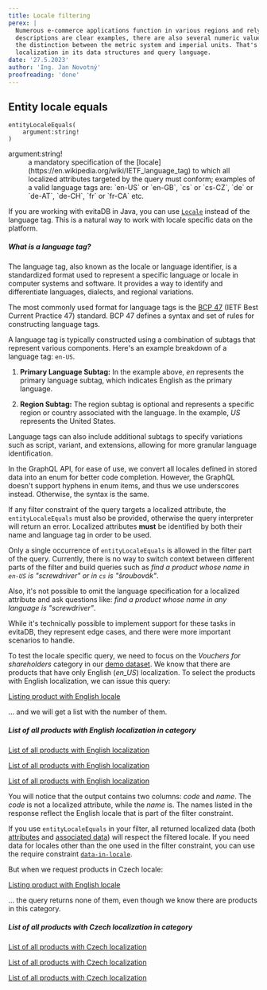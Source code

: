 ```yaml
---
title: Locale filtering
perex: |
  Numerous e-commerce applications function in various regions and rely on localized data. While product labels and 
  descriptions are clear examples, there are also several numeric values that must be specific to each locale due to 
  the distinction between the metric system and imperial units. That's why evitaDB offers first-class support for 
  localization in its data structures and query language.
date: '27.5.2023'
author: 'Ing. Jan Novotný'
proofreading: 'done'
---
```


## Entity locale equals

```evitaql-syntax
entityLocaleEquals(
    argument:string!
)
```

<dl>
    <dt>argument:string!</dt>
    <dd>
        a mandatory specification of the [locale](https://en.wikipedia.org/wiki/IETF_language_tag) to which all 
        localized attributes targeted by the query must conform; examples of a valid language tags are: `en-US` or 
        `en-GB`, `cs` or `cs-CZ`, `de` or `de-AT`, `de-CH`, `fr` or `fr-CA` etc.
    </dd>
</dl>

<LanguageSpecific to="java">

If you are working with evitaDB in Java, you can use [`Locale`](https://docs.oracle.com/en/java/javase/17/docs/api/java.base/java/util/Locale.html) 
instead of the language tag. This is a natural way to work with locale specific data on the platform.

</LanguageSpecific>

<Note type="question">

<NoteTitle toggles="true">

##### What is a language tag?
</NoteTitle>

The language tag, also known as the locale or language identifier, is a standardized format used to represent a specific
language or locale in computer systems and software. It provides a way to identify and differentiate languages, 
dialects, and regional variations.

The most commonly used format for language tags is the [BCP 47](https://www.rfc-editor.org/info/bcp47) (IETF Best 
Current Practice 47) standard. BCP 47 defines a syntax and set of rules for constructing language tags.

A language tag is typically constructed using a combination of subtags that represent various components. Here's an 
example breakdown of a language tag: `en-US`.

1. **Primary Language Subtag:** In the example above, *en* represents the primary language subtag, which indicates 
   English as the primary language.

2. **Region Subtag:** The region subtag is optional and represents a specific region or country associated with 
   the language. In the example, *US* represents the United States.

Language tags can also include additional subtags to specify variations such as script, variant, and extensions, 
allowing for more granular language identification.

<LanguageSpecific to="graphql">

In the GraphQL API, for ease of use, we convert all locales defined in stored data into an enum for better code completion.
However, the GraphQL doesn't support hyphens in enum items, and thus we use underscores instead. Otherwise, the syntax
is the same.

</LanguageSpecific>

</Note>

If any filter constraint of the query targets a localized attribute, the `entityLocaleEquals` must also be provided,
otherwise the query interpreter will return an error. Localized attributes **must** be identified by both their name 
and language tag in order to be used.

<Note type="warning">

Only a single occurrence of `entityLocaleEquals` is allowed in the filter part of the query. Currently, there is no way 
to switch context between different parts of the filter and build queries such as *find a product whose name in `en-US` 
is "screwdriver" or in `cs` is "šroubovák"*.

Also, it's not possible to omit the language specification for a localized attribute and ask questions like: *find 
a product whose name in any language is "screwdriver"*.

While it's technically possible to implement support for these tasks in evitaDB, they represent edge cases, and there 
were more important scenarios to handle.

</Note>

To test the locale specific query, we need to focus on the *Vouchers for shareholders* category in our 
[demo dataset](/documentation/get-started/query-our-dataset). We know that there are products that have only English 
(*en_US*) localization. To select the products with English localization, we can issue this query:

<SourceCodeTabs requires="/evita_functional_tests/src/test/resources/META-INF/documentation/evitaql-init.java" langSpecificTabOnly>

[Listing product with English locale](/documentation/user/en/query/filtering/examples/locale/locale.evitaql)

</SourceCodeTabs>

... and we will get a list with the number of them.

<Note type="info">

<NoteTitle toggles="false">

##### List of all products with English localization in category
</NoteTitle>

<LanguageSpecific to="evitaql,java,csharp">

<MDInclude>[List of all products with English localization](/documentation/user/en/query/filtering/examples/locale/locale.evitaql.md)</MDInclude>

</LanguageSpecific>

<LanguageSpecific to="graphql">

<MDInclude>[List of all products with English localization](/documentation/user/en/query/filtering/examples/locale/locale.graphql.json.md)</MDInclude>

</LanguageSpecific>

<LanguageSpecific to="rest">

<MDInclude>[List of all products with English localization](/documentation/user/en/query/filtering/examples/locale/locale.rest.json.md)</MDInclude>

</LanguageSpecific>

You will notice that the output contains two columns: *code* and *name*. The *code* is not a localized attribute, while 
the *name* is. The names listed in the response reflect the English locale that is part of the filter constraint. 

If you use `entityLocaleEquals` in your filter, all returned localized data (both 
[attributes](../../use/data-model.md#localized-attributes) and [associated data](../../use/data-model.md#localized-associated-data)) 
will respect the filtered locale. If you need data for locales other than the one used in the filter constraint, 
you can use the require constraint [`data-in-locale`](../requirements/fetching.md#data-in-locale).

</Note>

But when we request products in Czech locale:

<SourceCodeTabs requires="/evita_functional_tests/src/test/resources/META-INF/documentation/evitaql-init.java" langSpecificTabOnly>

[Listing product with English locale](/documentation/user/en/query/filtering/examples/locale/locale_missing.evitaql)
</SourceCodeTabs>

... the query returns none of them, even though we know there are products in this category.

<Note type="info">

<NoteTitle toggles="true">

##### List of all products with Czech localization in category
</NoteTitle>

<LanguageSpecific to="evitaql,java,csharp">

<MDInclude>[List of all products with Czech localization](/documentation/user/en/query/filtering/examples/locale/locale_missing.evitaql.md)</MDInclude>

</LanguageSpecific>

<LanguageSpecific to="graphql">

<MDInclude>[List of all products with Czech localization](/documentation/user/en/query/filtering/examples/locale/locale_missing.graphql.json.md)</MDInclude>

</LanguageSpecific>

<LanguageSpecific to="rest">

<MDInclude>[List of all products with Czech localization](/documentation/user/en/query/filtering/examples/locale/locale_missing.rest.json.md)</MDInclude>

</LanguageSpecific>

</Note>